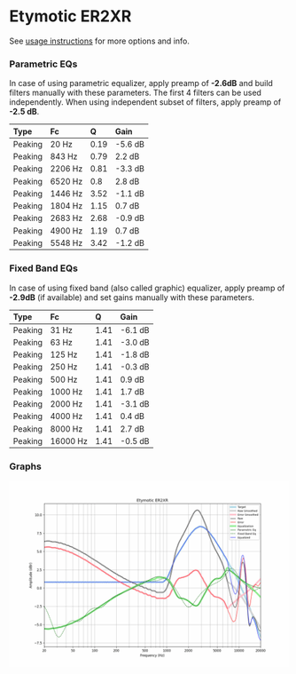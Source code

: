 # Etymotic ER2XR
See [usage instructions](https://github.com/jaakkopasanen/AutoEq#usage) for more options and info.

### Parametric EQs
In case of using parametric equalizer, apply preamp of **-2.6dB** and build filters manually
with these parameters. The first 4 filters can be used independently.
When using independent subset of filters, apply preamp of **-2.5 dB**.

| Type    | Fc      |    Q | Gain    |
|:--------|:--------|:-----|:--------|
| Peaking | 20 Hz   | 0.19 | -5.6 dB |
| Peaking | 843 Hz  | 0.79 | 2.2 dB  |
| Peaking | 2206 Hz | 0.81 | -3.3 dB |
| Peaking | 6520 Hz | 0.8  | 2.8 dB  |
| Peaking | 1446 Hz | 3.52 | -1.1 dB |
| Peaking | 1804 Hz | 1.15 | 0.7 dB  |
| Peaking | 2683 Hz | 2.68 | -0.9 dB |
| Peaking | 4900 Hz | 1.19 | 0.7 dB  |
| Peaking | 5548 Hz | 3.42 | -1.2 dB |

### Fixed Band EQs
In case of using fixed band (also called graphic) equalizer, apply preamp of **-2.9dB**
(if available) and set gains manually with these parameters.

| Type    | Fc       |    Q | Gain    |
|:--------|:---------|:-----|:--------|
| Peaking | 31 Hz    | 1.41 | -6.1 dB |
| Peaking | 63 Hz    | 1.41 | -3.0 dB |
| Peaking | 125 Hz   | 1.41 | -1.8 dB |
| Peaking | 250 Hz   | 1.41 | -0.3 dB |
| Peaking | 500 Hz   | 1.41 | 0.9 dB  |
| Peaking | 1000 Hz  | 1.41 | 1.7 dB  |
| Peaking | 2000 Hz  | 1.41 | -3.1 dB |
| Peaking | 4000 Hz  | 1.41 | 0.4 dB  |
| Peaking | 8000 Hz  | 1.41 | 2.7 dB  |
| Peaking | 16000 Hz | 1.41 | -0.5 dB |

### Graphs
![](./Etymotic%20ER2XR.png)